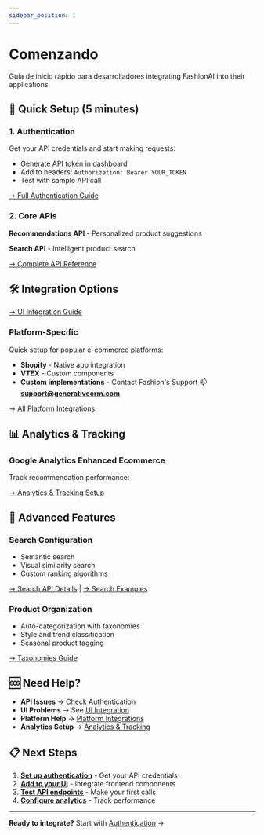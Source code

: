 ```yaml
---
sidebar_position: 1
---
```


# Comenzando

Guía de inicio rápido para desarrolladores integrating FashionAI into their applications.

## 🚀 Quick Setup (5 minutes)

### 1. Authentication
Get your API credentials and start making requests:
- Generate API token in dashboard
- Add to headers: `Authorization: Bearer YOUR_TOKEN`
- Test with sample API call

[→ Full Authentication Guide](./customization-reference/authentication)

### 2. Core APIs
**Recommendations API** - Personalized product suggestions

**Search API** - Intelligent product search

[→ Complete API Reference](./recommendations-search/api-endpoints)

## 🛠️ Integration Options

[→ UI Integration Guide](./customization-reference/ui-integration)

### Platform-Specific
Quick setup for popular e-commerce platforms:
- **Shopify** - Native app integration
- **VTEX** - Custom components
- **Custom implementations** - Contact Fashion's Support :mailbox: **support@generativecrm.com**

[→ All Platform Integrations](./initial-setup/integrations/)

## 📊 Analytics & Tracking

### Google Analytics Enhanced Ecommerce
Track recommendation performance:

[→ Analytics & Tracking Setup](./analytics/)

## 🎯 Advanced Features

### Search Configuration
- Semantic search
- Visual similarity search
- Custom ranking algorithms

[→ Search API Details](./recommendations-search/search/overview) | [→ Search Examples](./recommendations-search/search/examples)

### Product Organization
- Auto-categorization with taxonomies
- Style and trend classification
- Seasonal product tagging

[→ Taxonomies Guide](../user-guide/taxonomy/index.md)

## 🆘 Need Help?

- **API Issues** → Check [Authentication](./customization-reference/authentication)
- **UI Problems** → See [UI Integration](./customization-reference/ui-integration)
- **Platform Help** → [Platform Integrations](./integrations/)
- **Analytics Setup** → [Analytics & Tracking](./analytics/)

## 📋 Next Steps

1. **[Set up authentication](./customization-reference/authentication)** - Get your API credentials
3. **[Add to your UI](./customization-reference/ui-integration)** - Integrate frontend components
2. **[Test API endpoints](./recommendations-search/api-endpoints)** - Make your first calls
4. **[Configure analytics](./analytics/)** - Track performance
---

**Ready to integrate?** Start with [Authentication](./customization-reference/authentication) →